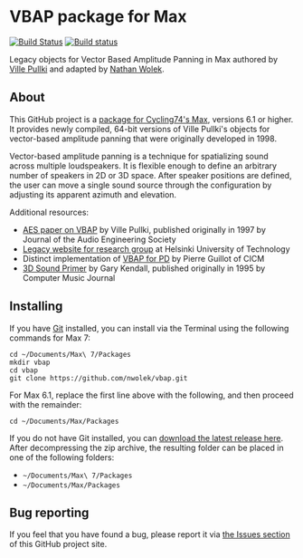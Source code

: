 # VBAP package for Max
[![Build Status](https://travis-ci.org/nwolek/vbap.svg?branch=master)](https://travis-ci.org/nwolek/vbap)
[![Build status](https://ci.appveyor.com/api/projects/status/vn5l7cmal244ti57?svg=true)](https://ci.appveyor.com/project/nwolek/vbap)


Legacy objects for Vector Based Amplitude Panning in Max authored by [Ville Pullki](https://people.aalto.fi/index.html#ville_pulkki) and adapted by [Nathan Wolek](https://github.com/nwolek).

## About

This GitHub project is a [package for Cycling74's Max](https://cycling74.com/2013/03/11/max-6-feature-packages/), versions 6.1 or higher. It provides newly compiled, 64-bit versions of Ville Pullki's objects for vector-based amplitude panning that were originally developed in 1998.

Vector-based amplitude panning is a technique for spatializing sound across multiple loudspeakers. It is flexible enough to define an arbitrary number of speakers in 2D or 3D space. After speaker positions are defined, the user can move a single sound source through the configuration by adjusting its apparent azimuth and elevation.

Additional resources:  
- [AES paper on VBAP](http://lib.tkk.fi/Diss/2001/isbn9512255324/article1.pdf) by Ville Pullki, published originally in 1997 by Journal of the Audio Engineering Society  
- [Legacy website for research group](http://legacy.spa.aalto.fi/research/cat/vbap/) at Helsinki University of Technology  
- Distinct implementation of [VBAP for PD](https://github.com/pierreguillot/vbap) by Pierre Guillot of CICM  
- [3D Sound Primer](http://www.garykendall.net/papers/3-DPrimer1995.pdf) by Gary Kendall, published originally in 1995 by Computer Music Journal 

## Installing

If you have [Git](http://git-scm.com/) installed, you can install via the Terminal using the following commands for Max 7:

	cd ~/Documents/Max\ 7/Packages
	mkdir vbap
	cd vbap
	git clone https://github.com/nwolek/vbap.git
	
For Max 6.1, replace the first line above with the following, and then proceed with the remainder:

	cd ~/Documents/Max/Packages

If you do not have Git installed, you can [download the latest release here](https://github.com/nwolek/vbap/releases). After decompressing the zip archive, the resulting folder can be placed in one of the following folders:

* `~/Documents/Max\ 7/Packages`
* `~/Documents/Max/Packages`

## Bug reporting
If you feel that you have found a bug, please report it via [the Issues section](https://github.com/nwolek/vbap/issues) of this GitHub project site.
